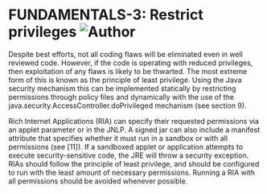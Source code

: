 # FUNDAMENTALS-3: Restrict privileges ![Author](https://img.shields.io/badge/Author-Oracle-blue.svg)
Despite best efforts, not all coding flaws will be eliminated even in well reviewed code. However, if the code is operating with reduced privileges, then exploitation of any flaws is likely to be thwarted. The most extreme form of this is known as the principle of least privilege. Using the Java security mechanism this can be implemented statically by restricting permissions through policy files and dynamically with the use of the java.security.AccessController.doPrivileged mechanism (see section 9).

Rich Internet Applications (RIA) can specify their requested permissions via an applet parameter or in the JNLP. A signed jar can also include a manifest attribute that specifies whether it must run in a sandbox or with all permissions (see [11]). If a sandboxed applet or application attempts to execute security-sensitive code, the JRE will throw a security exception. RIAs should follow the principle of least privilege, and should be configured to run with the least amount of necessary permissions. Running a RIA with all permissions should be avoided whenever possible.